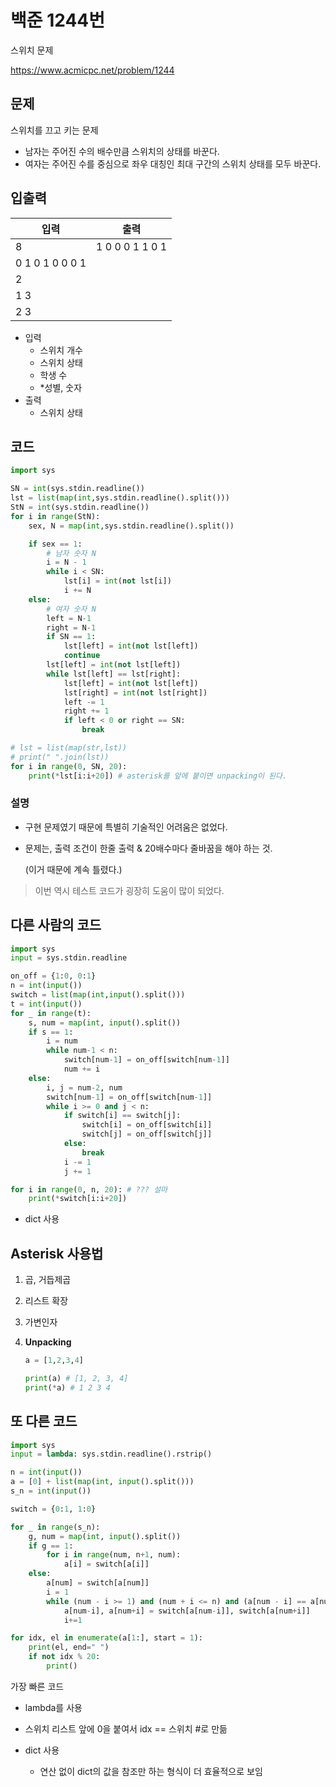 # 백준 1244번

스위치 문제

https://www.acmicpc.net/problem/1244

## 문제

스위치를 끄고 키는 문제

- 남자는 주어진 수의 배수만큼 스위치의 상태를 바꾼다.
- 여자는 주어진 수를 중심으로 좌우 대칭인 최대 구간의 스위치 상태를 모두 바꾼다.



## 입출력

| 입력            | 출력            |
| --------------- | --------------- |
| 8               | 1 0 0 0 1 1 0 1 |
| 0 1 0 1 0 0 0 1 |                 |
| 2               |                 |
| 1 3             |                 |
| 2 3             |                 |

- 입력
  - 스위치 개수
  - 스위치 상태
  - 학생 수
  - *성별, 숫자
- 출력
  - 스위치 상태



## 코드

```python
import sys

SN = int(sys.stdin.readline())
lst = list(map(int,sys.stdin.readline().split()))
StN = int(sys.stdin.readline())
for i in range(StN):
    sex, N = map(int,sys.stdin.readline().split())

    if sex == 1:
        # 남자 숫자 N
        i = N - 1
        while i < SN:
            lst[i] = int(not lst[i])
            i += N
    else:
        # 여자 숫자 N
        left = N-1
        right = N-1
        if SN == 1:
            lst[left] = int(not lst[left])
            continue
        lst[left] = int(not lst[left])
        while lst[left] == lst[right]:
            lst[left] = int(not lst[left])
            lst[right] = int(not lst[right])
            left -= 1
            right += 1
            if left < 0 or right == SN:
                break

# lst = list(map(str,lst))
# print(" ".join(lst))
for i in range(0, SN, 20):
    print(*lst[i:i+20]) # asterisk를 앞에 붙이면 unpacking이 된다.
```



### 설명

- 구현 문제였기 때문에 특별히 기술적인 어려움은 없었다.

- 문제는, 출력 조건이 한줄 출력 & 20배수마다 줄바꿈을 해야 하는 것.

  (이거 때문에 계속 틀렸다.)



> 이번 역시 테스트 코드가 굉장히 도움이 많이 되었다.



## 다른 사람의 코드

```python
import sys
input = sys.stdin.readline

on_off = {1:0, 0:1}
n = int(input())
switch = list(map(int,input().split()))
t = int(input())
for _ in range(t):
    s, num = map(int, input().split())
    if s == 1:
        i = num
        while num-1 < n:
            switch[num-1] = on_off[switch[num-1]]
            num += i
    else:
        i, j = num-2, num
        switch[num-1] = on_off[switch[num-1]]
        while i >= 0 and j < n:
            if switch[i] == switch[j]:
                switch[i] = on_off[switch[i]]
                switch[j] = on_off[switch[j]]
            else:
                break
            i -= 1
            j += 1

for i in range(0, n, 20): # ??? 설마
    print(*switch[i:i+20])
```

- dict 사용



## Asterisk 사용법

1. 곱, 거듭제곱

2. 리스트 확장

3. 가변인자

4. **Unpacking**

   ```python
   a = [1,2,3,4]
   
   print(a) # [1, 2, 3, 4]
   print(*a) # 1 2 3 4
   ```



## 또 다른 코드

```python
import sys
input = lambda: sys.stdin.readline().rstrip()

n = int(input())
a = [0] + list(map(int, input().split()))
s_n = int(input())

switch = {0:1, 1:0}

for _ in range(s_n):
    g, num = map(int, input().split())
    if g == 1:
        for i in range(num, n+1, num):
            a[i] = switch[a[i]]
    else:
        a[num] = switch[a[num]]
        i = 1
        while (num - i >= 1) and (num + i <= n) and (a[num - i] == a[num + i]):
            a[num-i], a[num+i] = switch[a[num-i]], switch[a[num+i]]
            i+=1

for idx, el in enumerate(a[1:], start = 1):
    print(el, end=" ")
    if not idx % 20:
        print()
```

가장 빠른 코드

- lambda를 사용
- 스위치 리스트 앞에 0을 붙여서 idx == 스위치 #로 만듦

- dict 사용
  - 연산 없이 dict의 값을 참조만 하는 형식이 더 효율적으로 보임
